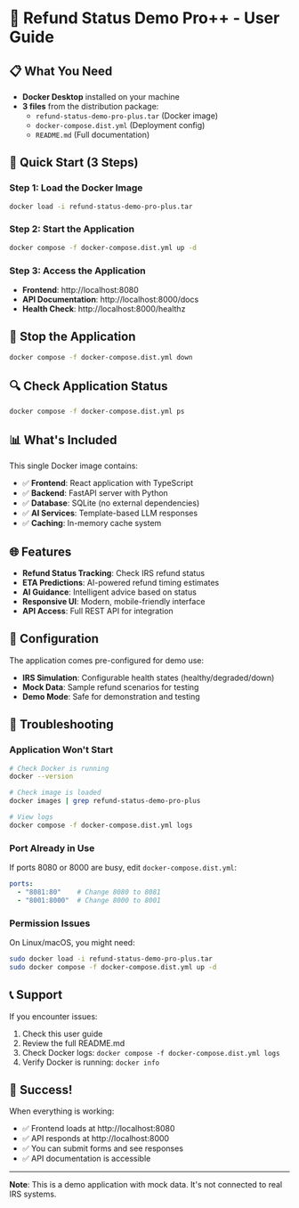 # 🚀 Refund Status Demo Pro++ - User Guide

## 📋 What You Need
- **Docker Desktop** installed on your machine
- **3 files** from the distribution package:
  - `refund-status-demo-pro-plus.tar` (Docker image)
  - `docker-compose.dist.yml` (Deployment config)
  - `README.md` (Full documentation)

## 🎯 Quick Start (3 Steps)

### Step 1: Load the Docker Image
```bash
docker load -i refund-status-demo-pro-plus.tar
```

### Step 2: Start the Application
```bash
docker compose -f docker-compose.dist.yml up -d
```

### Step 3: Access the Application
- **Frontend**: http://localhost:8080
- **API Documentation**: http://localhost:8000/docs
- **Health Check**: http://localhost:8000/healthz

## 🛑 Stop the Application
```bash
docker compose -f docker-compose.dist.yml down
```

## 🔍 Check Application Status
```bash
docker compose -f docker-compose.dist.yml ps
```

## 📊 What's Included
This single Docker image contains:
- ✅ **Frontend**: React application with TypeScript
- ✅ **Backend**: FastAPI server with Python
- ✅ **Database**: SQLite (no external dependencies)
- ✅ **AI Services**: Template-based LLM responses
- ✅ **Caching**: In-memory cache system

## 🌐 Features
- **Refund Status Tracking**: Check IRS refund status
- **ETA Predictions**: AI-powered refund timing estimates
- **AI Guidance**: Intelligent advice based on status
- **Responsive UI**: Modern, mobile-friendly interface
- **API Access**: Full REST API for integration

## 🔧 Configuration
The application comes pre-configured for demo use:
- **IRS Simulation**: Configurable health states (healthy/degraded/down)
- **Mock Data**: Sample refund scenarios for testing
- **Demo Mode**: Safe for demonstration and testing

## 🚨 Troubleshooting

### Application Won't Start
```bash
# Check Docker is running
docker --version

# Check image is loaded
docker images | grep refund-status-demo-pro-plus

# View logs
docker compose -f docker-compose.dist.yml logs
```

### Port Already in Use
If ports 8080 or 8000 are busy, edit `docker-compose.dist.yml`:
```yaml
ports:
  - "8081:80"    # Change 8080 to 8081
  - "8001:8000"  # Change 8000 to 8001
```

### Permission Issues
On Linux/macOS, you might need:
```bash
sudo docker load -i refund-status-demo-pro-plus.tar
sudo docker compose -f docker-compose.dist.yml up -d
```

## 📞 Support
If you encounter issues:
1. Check this user guide
2. Review the full README.md
3. Check Docker logs: `docker compose -f docker-compose.dist.yml logs`
4. Verify Docker is running: `docker info`

## 🎉 Success!
When everything is working:
- ✅ Frontend loads at http://localhost:8080
- ✅ API responds at http://localhost:8000
- ✅ You can submit forms and see responses
- ✅ API documentation is accessible

---

**Note**: This is a demo application with mock data. It's not connected to real IRS systems.
